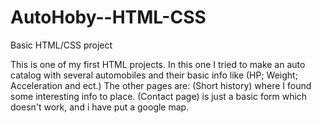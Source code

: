 # AutoHoby--HTML-CSS
Basic HTML/CSS project

This is one of my first HTML projects.
In this one I tried to make an auto catalog with several automobiles and their basic info like (HP; Weight; Acceleration and ect.)
The other pages are:
(Short history) where I found some interesting info to place.
(Contact page) is just a basic form which doesn't work, and i have put a google map.
